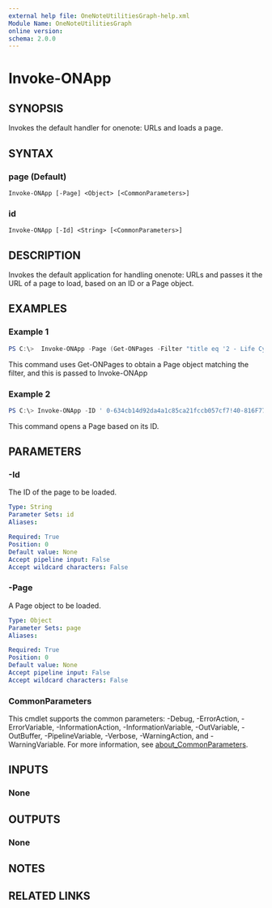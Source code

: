 ```yaml
---
external help file: OneNoteUtilitiesGraph-help.xml
Module Name: OneNoteUtilitiesGraph
online version:
schema: 2.0.0
---
```


# Invoke-ONApp

## SYNOPSIS
Invokes the default handler for onenote: URLs and loads a page.

## SYNTAX

### page (Default)
```
Invoke-ONApp [-Page] <Object> [<CommonParameters>]
```

### id
```
Invoke-ONApp [-Id] <String> [<CommonParameters>]
```

## DESCRIPTION
Invokes the default application for handling onenote: URLs and passes it the URL of a page to load, based on an ID or a Page object.

## EXAMPLES

### Example 1
```powershell
PS C:\>  Invoke-ONApp -Page (Get-ONPages -Filter "title eq '2 - Life Cycle of Tree Frog'")
```

This command uses Get-ONPages to obtain a Page object matching the filter, and this is passed to Invoke-ONApp

### Example 2
```powershell
PS C:\> Invoke-ONApp -ID ' 0-634cb14d92da4a1c85ca21fccb057cf7!40-816F7725BEF00A5F!665030'
```

This command opens a Page based on its ID.


## PARAMETERS

### -Id
The ID of the page to be loaded.

```yaml
Type: String
Parameter Sets: id
Aliases:

Required: True
Position: 0
Default value: None
Accept pipeline input: False
Accept wildcard characters: False
```

### -Page
A Page object to be loaded.

```yaml
Type: Object
Parameter Sets: page
Aliases:

Required: True
Position: 0
Default value: None
Accept pipeline input: False
Accept wildcard characters: False
```

### CommonParameters
This cmdlet supports the common parameters: -Debug, -ErrorAction, -ErrorVariable, -InformationAction, -InformationVariable, -OutVariable, -OutBuffer, -PipelineVariable, -Verbose, -WarningAction, and -WarningVariable. For more information, see [about_CommonParameters](http://go.microsoft.com/fwlink/?LinkID=113216).

## INPUTS

### None

## OUTPUTS

### None
## NOTES

## RELATED LINKS
